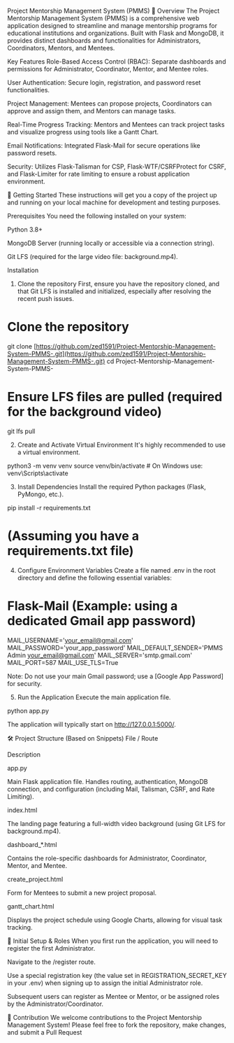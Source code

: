 Project Mentorship Management System (PMMS)
📝 Overview
The Project Mentorship Management System (PMMS) is a comprehensive web application designed to streamline and manage mentorship programs for educational institutions and organizations. Built with Flask and MongoDB, it provides distinct dashboards and functionalities for Administrators, Coordinators, Mentors, and Mentees.

Key Features
Role-Based Access Control (RBAC): Separate dashboards and permissions for Administrator, Coordinator, Mentor, and Mentee roles.

User Authentication: Secure login, registration, and password reset functionalities.

Project Management: Mentees can propose projects, Coordinators can approve and assign them, and Mentors can manage tasks.

Real-Time Progress Tracking: Mentors and Mentees can track project tasks and visualize progress using tools like a Gantt Chart.

Email Notifications: Integrated Flask-Mail for secure operations like password resets.

Security: Utilizes Flask-Talisman for CSP, Flask-WTF/CSRFProtect for CSRF, and Flask-Limiter for rate limiting to ensure a robust application environment.

🚀 Getting Started
These instructions will get you a copy of the project up and running on your local machine for development and testing purposes.

Prerequisites
You need the following installed on your system:

Python 3.8+

MongoDB Server (running locally or accessible via a connection string).

Git LFS (required for the large video file: background.mp4).

Installation
1. Clone the repository
First, ensure you have the repository cloned, and that Git LFS is installed and initialized, especially after resolving the recent push issues.

# Clone the repository
git clone [https://github.com/zed1591/Project-Mentorship-Management-System-PMMS-.git](https://github.com/zed1591/Project-Mentorship-Management-System-PMMS-.git)
cd Project-Mentorship-Management-System-PMMS-

# Ensure LFS files are pulled (required for the background video)
git lfs pull

2. Create and Activate Virtual Environment
It's highly recommended to use a virtual environment.

python3 -m venv venv
source venv/bin/activate  # On Windows use: venv\Scripts\activate

3. Install Dependencies
Install the required Python packages (Flask, PyMongo, etc.).

pip install -r requirements.txt
# (Assuming you have a requirements.txt file)

4. Configure Environment Variables
Create a file named .env in the root directory and define the following essential variables:

# Flask-Mail (Example: using a dedicated Gmail app password)
MAIL_USERNAME='your_email@gmail.com'
MAIL_PASSWORD='your_app_password' 
MAIL_DEFAULT_SENDER='PMMS Admin <your_email@gmail.com>'
MAIL_SERVER='smtp.gmail.com'
MAIL_PORT=587
MAIL_USE_TLS=True

Note: Do not use your main Gmail password; use a [Google App Password] for security.

5. Run the Application
Execute the main application file.

python app.py

The application will typically start on http://127.0.0.1:5000/.

🛠 Project Structure (Based on Snippets)
File / Route

Description

app.py

Main Flask application file. Handles routing, authentication, MongoDB connection, and configuration (including Mail, Talisman, CSRF, and Rate Limiting).

index.html

The landing page featuring a full-width video background (using Git LFS for background.mp4).

dashboard_*.html

Contains the role-specific dashboards for Administrator, Coordinator, Mentor, and Mentee.

create_project.html

Form for Mentees to submit a new project proposal.

gantt_chart.html

Displays the project schedule using Google Charts, allowing for visual task tracking.

👤 Initial Setup & Roles
When you first run the application, you will need to register the first Administrator.

Navigate to the /register route.

Use a special registration key (the value set in REGISTRATION_SECRET_KEY in your .env) when signing up to assign the initial Administrator role.

Subsequent users can register as Mentee or Mentor, or be assigned roles by the Administrator/Coordinator.

🤝 Contribution
We welcome contributions to the Project Mentorship Management System! Please feel free to fork the repository, make changes, and submit a Pull Request
